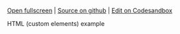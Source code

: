 
[Open fullscreen](https://html.activewidgets.com/cdn-es5/) | [Source on github](https://github.com/activewidgets/html/tree/master/examples/cdn-es5) | [Edit on Codesandbox](https://codesandbox.io/s/github/activewidgets/html/tree/master/examples/cdn-es5)

HTML (custom elements) example